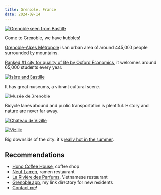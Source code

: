 ```yaml
---
title: Grenoble, France
date: 2024-09-14
---
```


[![Grenoble seen from Bastille](/assets/grenoble/bulles.avif)](/assets/grenoble/bulles.avif)

Come to Grenoble, we have bubbles!

[Grenoble-Alpes Métropole](https://en.wikipedia.org/wiki/Grenoble-Alpes_M%C3%A9tropole) is an urban area of around 445,000 people surrounded by mountains.

[Ranked #1 city for quality of life by Oxford Economics](https://www.oxfordeconomics.com/resource/quality-of-life-is-highest-in-these-10-cities-in-2024/), it welcomes around 65,000 students every year.

[![Isère and Bastille](/assets/grenoble/isere.avif)](/assets/grenoble/isere.avif)

It has great museums, a vibrant cultural scene.

[![Musée de Grenoble](/assets/grenoble/museum.avif)](/assets/grenoble/museum.avif)

Bicycle lanes abound and public transportation is plentiful. History and nature are never far away.

[![Château de Vizille](/assets/grenoble/vizille.avif)](/assets/grenoble/vizille.avif)

[![Vizille](/assets/grenoble/vizille2.avif)](/assets/grenoble/vizille2.avif)

Big downside of the city: it's [really hot in the summer](https://en.wikipedia.org/wiki/Grenoble#Climate).

## Recommendations

- [Hono Coffee House](/posts/hono), coffee shop
- [Neuf Lamen](/posts/neuf-lamen), ramen restaurant
- [La Rivière des Parfums](/posts/riviere-des-parfums), Vietnamese restaurant
- [Grenoble.app](https://grenoble.app), my link directory for new residents
- [Contact me](mailto:pc@rrier.fr)!
